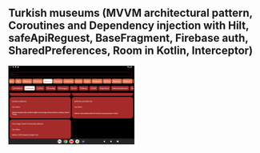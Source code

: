 

## Turkish museums (MVVM architectural pattern, Coroutines and Dependency injection with Hilt, safeApiReguest, BaseFragment, Firebase auth, SharedPreferences, Room in Kotlin, Interceptor)

<img src="./Screen.png" alt="Screen" width="50%" height="50%"> 